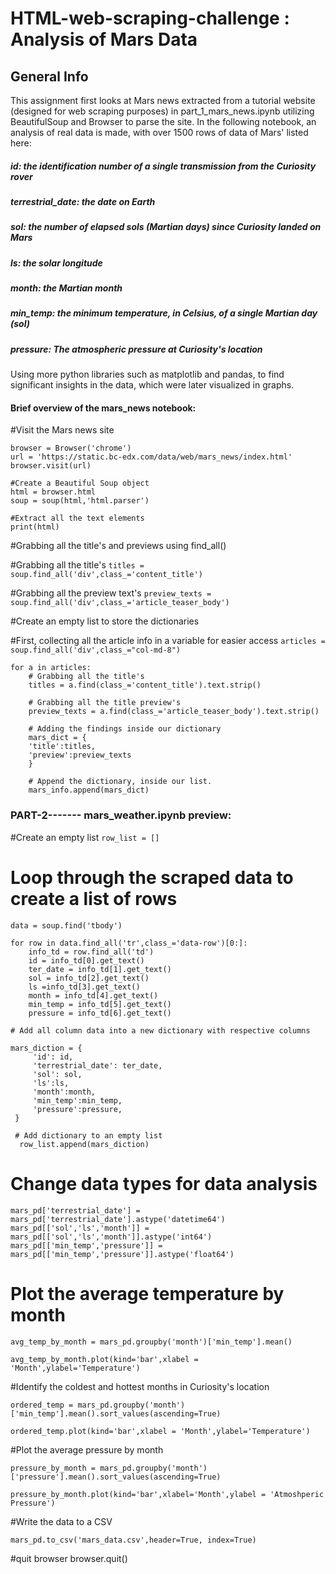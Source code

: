 # HTML-web-scraping-challenge : Analysis of Mars Data 

## General Info

This assignment first looks at Mars news extracted from a tutorial website (designed for web scraping purposes) in part_1_mars_news.ipynb utilizing BeautifulSoup and Browser to parse the site. In the following notebook, an analysis of real data is made, with over 1500 rows of data of Mars' listed here: 
  
  ##### id: the identification number of a single transmission from the Curiosity rover
  ##### terrestrial_date: the date on Earth
  ##### sol: the number of elapsed sols (Martian days) since Curiosity landed on Mars
  ##### ls: the solar longitude
  ##### month: the Martian month
  ##### min_temp: the minimum temperature, in Celsius, of a single Martian day (sol)
  ##### pressure: The atmospheric pressure at Curiosity's location

Using more python libraries such as matplotlib and pandas, to find significant insights in the data, which were later visualized in graphs. 

#### Brief overview of the mars_news notebook:

#Visit the Mars news site
```
browser = Browser('chrome')
url = 'https://static.bc-edx.com/data/web/mars_news/index.html'
browser.visit(url)

#Create a Beautiful Soup object
html = browser.html
soup = soup(html,'html.parser')

#Extract all the text elements
print(html)
```

#Grabbing all the title's and previews using find_all()

  #Grabbing all the title's
  `titles = soup.find_all('div',class_='content_title')`

  #Grabbing all the preview text's
  `preview_texts = soup.find_all('div',class_='article_teaser_body')`

#Create an empty list to store the dictionaries

#First, collecting all the article info in a variable for easier access
`articles = soup.find_all('div',class_="col-md-8")`

```
for a in articles:
    # Grabbing all the title's
    titles = a.find(class_='content_title').text.strip()

    # Grabbing all the title preview's
    preview_texts = a.find(class_='article_teaser_body').text.strip()

    # Adding the findings inside our dictionary
    mars_dict = {
    'title':titles,
    'preview':preview_texts
    }
    
    # Append the dictionary, inside our list.
    mars_info.append(mars_dict)
```

### PART-2------- mars_weather.ipynb preview:

#Create an empty list
`row_list = []`

# Loop through the scraped data to create a list of rows
```
data = soup.find('tbody')

for row in data.find_all('tr',class_='data-row')[0:]:
    info_td = row.find_all('td')
    id = info_td[0].get_text()
    ter_date = info_td[1].get_text()
    sol = info_td[2].get_text()
    ls =info_td[3].get_text()
    month = info_td[4].get_text()
    min_temp = info_td[5].get_text()
    pressure = info_td[6].get_text()
```

    # Add all column data into a new dictionary with respective columns
   ```
  mars_diction = {
        'id': id,
        'terrestrial_date': ter_date,
        'sol': sol,
        'ls':ls,
        'month':month,
        'min_temp':min_temp,
        'pressure':pressure,
    }

    # Add dictionary to an empty list
     row_list.append(mars_diction)
```

# Change data types for data analysis

```
mars_pd['terrestrial_date'] = mars_pd['terrestrial_date'].astype('datetime64')
mars_pd[['sol','ls','month']] = mars_pd[['sol','ls','month']].astype('int64')
mars_pd[['min_temp','pressure']] = mars_pd[['min_temp','pressure']].astype('float64')
```

# Plot the average temperature by month

```
avg_temp_by_month = mars_pd.groupby('month')['min_temp'].mean()

avg_temp_by_month.plot(kind='bar',xlabel = 'Month',ylabel='Temperature')
```

#Identify the coldest and hottest months in Curiosity's location

```
ordered_temp = mars_pd.groupby('month')['min_temp'].mean().sort_values(ascending=True)

ordered_temp.plot(kind='bar',xlabel = 'Month',ylabel='Temperature')
```

#Plot the average pressure by month

```
pressure_by_month = mars_pd.groupby('month')['pressure'].mean().sort_values(ascending=True)

pressure_by_month.plot(kind='bar',xlabel='Month',ylabel = 'Atmoshperic Pressure')
```

#Write the data to a CSV

`mars_pd.to_csv('mars_data.csv',header=True, index=True)`

#quit browser
browser.quit()

